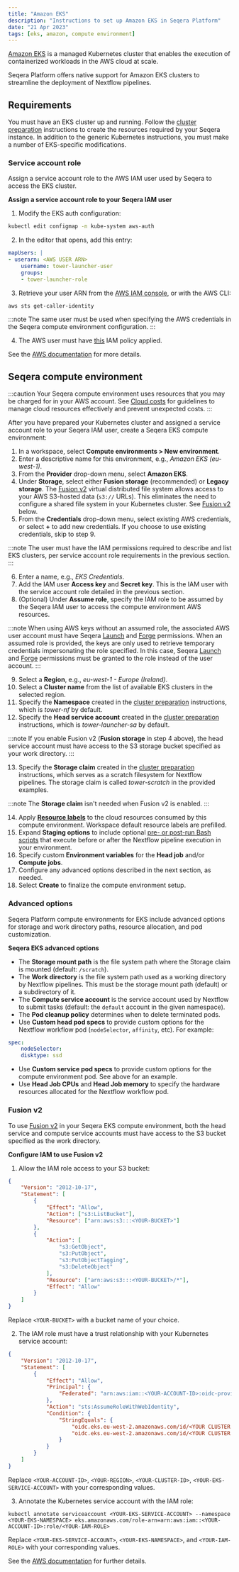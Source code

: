 ```yaml
---
title: "Amazon EKS"
description: "Instructions to set up Amazon EKS in Seqera Platform"
date: "21 Apr 2023"
tags: [eks, amazon, compute environment]
---
```


[Amazon EKS](https://aws.amazon.com/eks/) is a managed Kubernetes cluster that enables the execution of containerized workloads in the AWS cloud at scale.

Seqera Platform offers native support for Amazon EKS clusters to streamline the deployment of Nextflow pipelines.

## Requirements

You must have an EKS cluster up and running. Follow the [cluster preparation](../compute-envs/k8s#cluster-preparation) instructions to create the resources required by your Seqera instance. In addition to the generic Kubernetes instructions, you must make a number of EKS-specific modifications.

### Service account role

Assign a service account role to the AWS IAM user used by Seqera to access the EKS cluster.

**Assign a service account role to your Seqera IAM user**

1. Modify the EKS auth configuration:

```bash
kubectl edit configmap -n kube-system aws-auth
```

2. In the editor that opens, add this entry:

```yaml
mapUsers: |
- userarn: <AWS USER ARN>
    username: tower-launcher-user
    groups:
    - tower-launcher-role
```

3. Retrieve your user ARN from the [AWS IAM console](https://console.aws.amazon.com/iam), or with the AWS CLI:

```bash
aws sts get-caller-identity
```

:::note
The same user must be used when specifying the AWS credentials in the Seqera compute environment configuration.
:::

4. The AWS user must have [this](../_templates/eks/eks-iam-policy.json) IAM policy applied.

See the [AWS documentation](https://docs.aws.amazon.com/eks/latest/userguide/add-user-role.html) for more details.

## Seqera compute environment

:::caution
Your Seqera compute environment uses resources that you may be charged for in your AWS account. See [Cloud costs](../monitoring/cloud-costs) for guidelines to manage cloud resources effectively and prevent unexpected costs.
:::

After you have prepared your Kubernetes cluster and assigned a service account role to your Seqera IAM user, create a Seqera EKS compute environment:

1. In a workspace, select **Compute environments > New environment**.
2. Enter a descriptive name for this environment, e.g., _Amazon EKS (eu-west-1)_.
3. From the **Provider** drop-down menu, select **Amazon EKS**.
4. Under **Storage**, select either **Fusion storage** (recommended) or **Legacy storage**. The [Fusion v2](../supported_software/fusion/overview) virtual distributed file system allows access to your AWS S3-hosted data (`s3://` URLs). This eliminates the need to configure a shared file system in your Kubernetes cluster. See [Fusion v2](#fusion-v2) below.
5. From the **Credentials** drop-down menu, select existing AWS credentials, or select **+** to add new credentials. If you choose to use existing credentials, skip to step 9.

:::note
The user must have the IAM permissions required to describe and list EKS clusters, per service account role requirements in the previous section.
:::

6. Enter a name, e.g., _EKS Credentials_.
7. Add the IAM user **Access key** and **Secret key**. This is the IAM user with the service account role detailed in the previous section.
8. (Optional) Under **Assume role**, specify the IAM role to be assumed by the Seqera IAM user to access the compute environment AWS resources.

:::note
When using AWS keys without an assumed role, the associated AWS user account must have Seqera [Launch](https://github.com/seqeralabs/nf-tower-aws/tree/master/launch) and [Forge](https://github.com/seqeralabs/nf-tower-aws/tree/master/forge) permissions. When an assumed role is provided, the keys are only used to retrieve temporary credentials impersonating the role specified. In this case, Seqera [Launch](https://github.com/seqeralabs/nf-tower-aws/tree/master/launch) and [Forge](https://github.com/seqeralabs/nf-tower-aws/tree/master/forge) permissions must be granted to the role instead of the user account.
:::

9. Select a **Region**, e.g., _eu-west-1 - Europe (Ireland)_.
10. Select a **Cluster name** from the list of available EKS clusters in the selected region.
11. Specify the **Namespace** created in the [cluster preparation](../compute-envs/k8s#cluster-preparation) instructions, which is _tower-nf_ by default.
12. Specify the **Head service account** created in the [cluster preparation](../compute-envs/k8s#cluster-preparation) instructions, which is _tower-launcher-sa_ by default.

:::note
If you enable Fusion v2 (**Fusion storage** in step 4 above), the head service account must have access to the S3 storage bucket specified as your work directory.
:::

13. Specify the **Storage claim** created in the [cluster preparation](../compute-envs/k8s#cluster-preparation) instructions, which serves as a scratch filesystem for Nextflow pipelines. The storage claim is called _tower-scratch_ in the provided examples.

:::note
The **Storage claim** isn't needed when Fusion v2 is enabled.
:::

14. Apply [**Resource labels**](../resource-labels/overview) to the cloud resources consumed by this compute environment. Workspace default resource labels are prefilled.
15. Expand **Staging options** to include optional [pre- or post-run Bash scripts](../launch/advanced#pre-and-post-run-scripts) that execute before or after the Nextflow pipeline execution in your environment.
16. Specify custom **Environment variables** for the **Head job** and/or **Compute jobs**.
17. Configure any advanced options described in the next section, as needed.
18. Select **Create** to finalize the compute environment setup.

### Advanced options

Seqera Platform compute environments for EKS include advanced options for storage and work directory paths, resource allocation, and pod customization.

**Seqera EKS advanced options**

- The **Storage mount path** is the file system path where the Storage claim is mounted (default: `/scratch`).
- The **Work directory** is the file system path used as a working directory by Nextflow pipelines. This must be the storage mount path (default) or a subdirectory of it.
- The **Compute service account** is the service account used by Nextflow to submit tasks (default: the `default` account in the given namespace).
- The **Pod cleanup policy** determines when to delete terminated pods.
- Use **Custom head pod specs** to provide custom options for the Nextflow workflow pod (`nodeSelector`, `affinity`, etc). For example:

```yaml
spec:
    nodeSelector:
    disktype: ssd
```

- Use **Custom service pod specs** to provide custom options for the compute environment pod. See above for an example.
- Use **Head Job CPUs** and **Head Job memory** to specify the hardware resources allocated for the Nextflow workflow pod.

<!--revisit for k8s CE pages consolidation:

Fusion v2 config options

Did you actually follow this steps during your review?

When I set up my EKS installation a while ago (following @bentsherman 's guide here: https://seqera.io/blog/deploying-nextflow-on-amazon-eks/) I ran into difficulties getting the Tower-EKS link up and had to go off-script to get things working.

We should probably verify nothing changes depending on EKS version (e.g. 1.25). @enekui-->

### Fusion v2

To use [Fusion v2](../supported_software/fusion/overview) in your Seqera EKS compute environment, both the head service and compute service accounts must have access to the S3 bucket specified as the work directory.

**Configure IAM to use Fusion v2**

1. Allow the IAM role access to your S3 bucket:

```json
{
    "Version": "2012-10-17",
    "Statement": [
        {
            "Effect": "Allow",
            "Action": ["s3:ListBucket"],
            "Resource": ["arn:aws:s3:::<YOUR-BUCKET>"]
        },
        {
            "Action": [
                "s3:GetObject",
                "s3:PutObject",
                "s3:PutObjectTagging",
                "s3:DeleteObject"
            ],
            "Resource": ["arn:aws:s3:::<YOUR-BUCKET>/*"],
            "Effect": "Allow"
        }
    ]
}
```

Replace `<YOUR-BUCKET>` with a bucket name of your choice.

2. The IAM role must have a trust relationship with your Kubernetes service account:

```json
{
    "Version": "2012-10-17",
    "Statement": [
        {
            "Effect": "Allow",
            "Principal": {
                "Federated": "arn:aws:iam::<YOUR-ACCOUNT-ID>:oidc-provider/oidc.eks.<YOUR-REGION>.amazonaws.com/id/<YOUR-CLUSTER-ID>"
            },
            "Action": "sts:AssumeRoleWithWebIdentity",
            "Condition": {
                "StringEquals": {
                    "oidc.eks.eu-west-2.amazonaws.com/id/<YOUR CLUSTER ID>:aud": "sts.amazonaws.com",
                    "oidc.eks.eu-west-2.amazonaws.com/id/<YOUR CLUSTER ID>:sub": "system:serviceaccount:<YOUR-EKS-SERVICE-ACCOUNT>"
                }
            }
        }
    ]
}
```

Replace `<YOUR-ACCOUNT-ID>`, `<YOUR-REGION>`, `<YOUR-CLUSTER-ID>`, `<YOUR-EKS-SERVICE-ACCOUNT>` with your corresponding values.

3. Annotate the Kubernetes service account with the IAM role:

```shell
kubectl annotate serviceaccount <YOUR-EKS-SERVICE-ACCOUNT> --namespace <YOUR-EKS-NAMESPACE> eks.amazonaws.com/role-arn=arn:aws:iam::<YOUR-ACCOUNT-ID>:role/<YOUR-IAM-ROLE>
```

Replace `<YOUR-EKS-SERVICE-ACCOUNT>`, `<YOUR-EKS-NAMESPACE>`, and `<YOUR-IAM-ROLE>` with your corresponding values.

See the [AWS documentation](https://docs.aws.amazon.com/eks/latest/userguide/associate-service-account-role.html) for further details.
